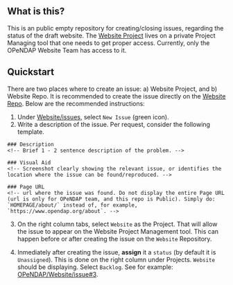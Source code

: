 ## What is this?

This is an public empty repository for creating/closing issues, regarding the status of the draft website. The [Website Project](https://github.com/orgs/OPENDAP/projects/2) lives on a private Project Managing tool that one needs to get proper access. Currently, only the OPeNDAP Website Team has access to it.



## Quickstart

There are two places where to create an issue: a) Website Project, and b) Website Repo. It is recommended to create the issue directly on the [Website Repo](https://github.com/OPENDAP/Website). Below are the recommended instructions:


1. Under [Website/issues](https://github.com/OPENDAP/Website/issues), select `New Issue` (green icon).
2. Write a description of the issue. Per request, consider the following template.

```
### Description
<!-- Brief 1 - 2 sentence description of the problem. -->

### Visual Aid
<!-- Screenshot clearly showing the relevant issue, or identifies the location where the issue can be found/reproduced. -->

### Page URL 
<!-- url where the issue was found. Do not display the entire Page URL (url is only for OPeNDAP team, and this repo is Public). Simply do: `HOMEPAGE/about/` instead of, for example, `https://www.opendap.org/about`. -->
```

3. On the right column tabs, select `Website` as the Project. That will allow the issue to appear on the Website Project Management tool. This can happen before or after creating the issue on the `Website` Repository.

4. Inmediately after creating the issue, **assign** it a `status` (by default it is `Unassigned`). This is done on the right column under Projects. `Website` should be displaying. Select `Backlog`. See for example: [OPeNDAP/Website/issue#3](https://github.com/OPENDAP/Website/issues/3).

